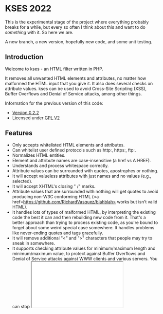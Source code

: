 # KSES 2022

This is the experimental stage of the project where
everything probably breaks for a while, but every so
often I think about this and want to do _something_ with
it.  So here we are.

A new branch, a new version, hopefully new code, and
some unit testing.

## Introduction

Welcome to kses - an HTML filter written in PHP.

It removes all unwanted HTML elements and attributes,
no matter how malformed the HTML input that you give it.
It also does several checks on attribute values.
kses can be used to avoid Cross-Site Scripting (XSS),
Buffer Overflows and Denial of Service attacks,
among other things.

Information for the previous version of this code:
* [Version 0.2.2](https://github.com/RichardVasquez/kses/blahblahblah)
* Licensed under [GPL V2](https://www.gnu.org/licenses/old-licenses/gpl-2.0.en.html)

## Features

* Only accepts whitelisted HTML elements and attributes.
* Can whitelist user defined protocols such as http:, https:, ftp:.
* Normalizes HTML entities.
* Element and attribute names are case-insensitive (a href vs A HREF).
* Understands and process whitespace correctly.
* Attribute values can be surrounded with quotes, apostrophes or nothing.
* It will accept valueless attributes with just names and no values (e.g., selected).
* It will accept XHTML's closing " /" marks.
* Attribute values that are surrounded with nothing will get quotes to avoid
  producing non-W3C conforming HTML
  (\<a href=https://github.com/RichardVasquez/blahblah> works but isn't valid HTML).
* It handles lots of types of malformed HTML, by interpreting the existing
  code the best it can and then rebuilding new code from it. That's a better
  approach than trying to process existing code, as you're bound to forget about
  some weird special case somewhere. It handles problems like never-ending
  quotes and tags gracefully.
* It will remove additional "<" and ">" characters that people may try to
  sneak in somewhere.
* It supports checking attribute values for minimum/maximum length and
  minimum/maximum value, to protect against Buffer Overflows and Denial of
  Service attacks against WWW clients and various servers. You can stop
  <iframe src= width= height=> from having too high values for width and height,
  for instance.
* It removes Netscape 4's JavaScript entities ("&{alert(57)};").
* It handles NULL bytes and Opera's chr(173) whitespace characters.
* There is a procedural version and two object-oriented versions (for PHP 4
  and PHP 5) of kses.

## Usage

```php
<?php

    include 'kses.php';

    $allowed = array(
        'b' => array(),
        'i' => array(),
        'a' => array('href' => 1, 'title' => 1),
        'p' => array('align' => 1),
        'br' => array());

    $val = $_POST['val'];
    $val = kses($val, $allowed); # The filtering takes place here.

    // Do something with $val.
```

The data provided in the ```$allowed``` array has key values that define the allowed
HTML tags in the text to parse, with the value having an array that lists allowed attributes.

In this case, they are 'b', 'i','a', 'p', and 'br'.
The 'a' tag can only have the attributes 'href' and 'title', while 'p' is only allowed
'align', and the other tags are forbidden to have attributes.

It's important to select the right allowed attributes, so you won't open up
an XSS hole by mistake. Some attributes that you should consider carefully include: 
  1. style
  2. all intrinsic events attributes (i.e., onMouseOver, onClick, etc.)

## PHP Version Requirements
The minimal version of PHP tested on was PHP 5.6.  Earlier versions of PHP
will not work.

This removes the 0.2.2 requirement for checking against the ```get_magic_quotes_gpc()```
configuration setting, along with ```addslashes()``` and ```stripslashes()```.

## Compatibility
Assuming your PHP version is compatible, this should be a simple replacement
providing backwards compatibility.  Check the documentation directory for more
information.

## Other Filter Tools

* Htmlfilter for PHP - the filter from Squirrelmail
  
  PHP
  
  Konstantin Riabitsev
  
  https://web.archive.org/web/20070103015820/http://linux.duke.edu/projects/mini/htmlfilter/

* HTML::StripScripts and related CPAN modules
  
  Perl
  
  Clinton Gormley
  
  https://metacpan.org/pod/HTML::StripScripts

* Submit a PR with a modification to this readme for additional libraries to add.

## Miscellaneous

The kses code based on an HTML filter that Ulf wrote on his own back in 2002
for the open-source project Gnuheter ( http://savannah.nongnu.org/projects/
gnuheter ). Gnuheter is a fork from PHP-Nuke. The HTML filter has been
improved a lot since then.

Richard was the creator of the OOP version as he needed it for his blog back
in the day.  Then he found it on SourceForge and knew it belonged in a better
place as [SourceForge had turned evil](https://www.infoworld.com/article/2929732/sourceforge-commits-reputational-suicide.html).
Regardless of any changes SourceForge may have made since then, I haven't
trusted them since, and I doubt if I ever will.  I also haven't had any
problems with GitHub, so for the duration, I'll keep it here and tinker with it
as I find time.

Finally, the name kses comes from the terms XSS and access. It's also a
recursive acronym (every open-source project should have one!) for "kses
strips evil scripts".

## Dedications

  * kses 0.2.2 is dedicated to Audrey Tautou and Jean-Pierre Jeunet.
  * kses 2022 is dedicated to Natalie, Tracie, and Dia.

## License

Licensed under [Apache 2.0](https://www.apache.org/licenses/LICENSE-2.0)
